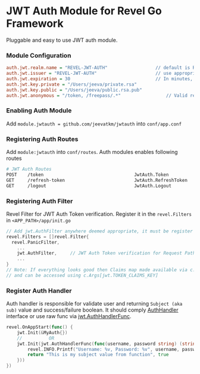 # JWT Auth Module for Revel Go Framework

Pluggable and easy to use JWT auth module.

### Module Configuration
```ini
auth.jwt.realm.name = "REVEL-JWT-AUTH"                  // default is REVEL-JWT-AUTH
auth.jwt.issuer = "REVEL-JWT-AUTH" 				        // use appropriate values (string, URL), default is REVEL-JWT-AUTH
auth.jwt.expiration = 30						        // In minutes, default is 60 minutes
auth.jwt.key.private = "/Users/jeeva/private.rsa"
auth.jwt.key.public = "/Users/jeeva/public.rsa.pub"
auth.jwt.anonymous = "/token, /freepass/.*"  				// Valid regexp allowed for path
```

### Enabling Auth Module

Add `module.jwtauth = github.com/jeevatkm/jwtauth` into `conf/app.conf`

### Registering Auth Routes

Add `module:jwtauth` into `conf/routes`. Auth modules enables following routes
```sh
# JWT Auth Routes
POST	/token									JwtAuth.Token
GET		/refresh-token							JwtAuth.RefreshToken
GET		/logout									JwtAuth.Logout
```

### Registering Auth Filter

Revel Filter for JWT Auth Token verification. Register it in the `revel.Filters` in `<APP_PATH>/app/init.go`

```go
// Add jwt.AuthFilter anywhere deemed appropriate, it must be register after revel.PanicFilter
revel.Filters = []revel.Filter{
  revel.PanicFilter,
	...
	jwt.AuthFilter,		// JWT Auth Token verification for Request Paths
	...
}
// Note: If everything looks good then Claims map made available via c.Args
// and can be accessed using c.Args[jwt.TOKEN_CLAIMS_KEY]
```

### Register Auth Handler

Auth handler is responsible for validate user and returning `Subject (aka sub)` value and success/failure boolean. It should comply [AuthHandler](https://github.com/jeevatkm/jwtauth/blob/master/app/jwt/jwt.go#L31) interface or use raw func via [jwt.AuthHandlerFunc](https://github.com/jeevatkm/jwtauth/blob/master/app/jwt/jwt.go#L37).
```go
revel.OnAppStart(func() {
	jwt.Init(&MyAuth{})
	//          OR
	jwt.Init(jwt.AuthHandlerFunc(func(username, password string) (string, bool) {
		revel.INFO.Printf("Username: %v, Password: %v", username, password)
		return "This is my subject value from function", true
	}))
})
```
